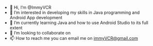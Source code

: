 - 👋 Hi, I’m @ImmyVCR
- 👀 I’m interested in developing my skills in Java programming and Android App development
- 🌱 I’m currently learning Java and how to use Android Studio to its full extent
- 💞️ I’m looking to collaborate on 
- 📫 How to reach me you can email me on immyVCR@gmail.com

<!---
ImmyVCR/ImmyVCR is a ✨ special ✨ repository because its `README.md` (this file) appears on your GitHub profile.
You can click the Preview link to take a look at your changes.
--->
